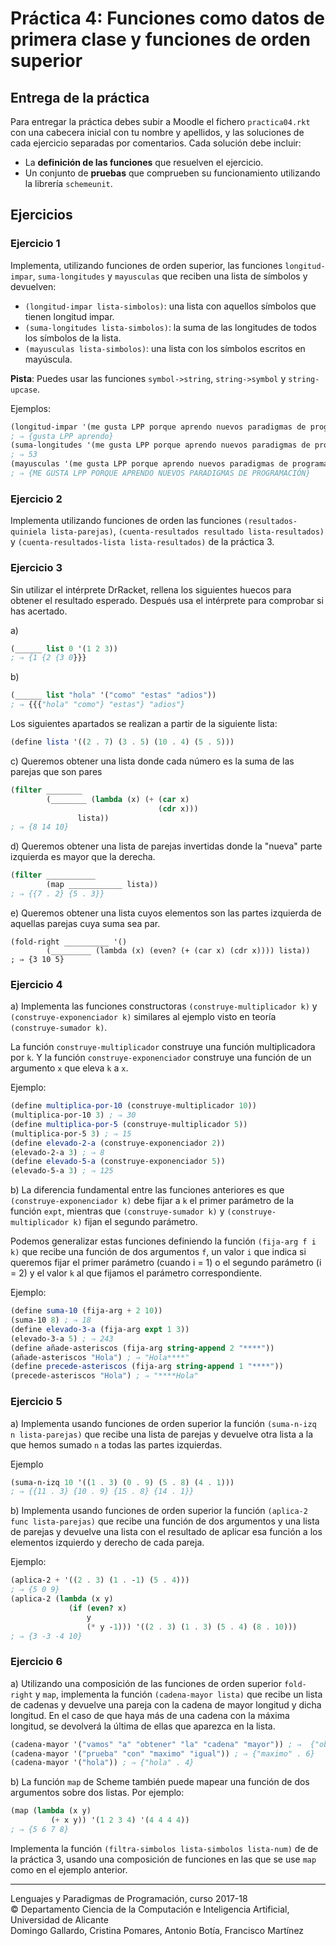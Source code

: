# Práctica 4: Funciones como datos de primera clase y funciones de orden superior

## Entrega de la práctica

Para entregar la práctica debes subir a Moodle el fichero
`practica04.rkt` con una cabecera inicial con tu nombre y apellidos, y
las soluciones de cada ejercicio separadas por comentarios. Cada
solución debe incluir:

- La **definición de las funciones** que resuelven el ejercicio.
- Un conjunto de **pruebas** que comprueben su funcionamiento
  utilizando la librería `schemeunit`.
  

## Ejercicios

### Ejercicio 1 ###

Implementa, utilizando funciones de orden superior, las funciones
`longitud-impar`, `suma-longitudes` y `mayusculas` que reciben una
lista de símbolos y devuelven:

- `(longitud-impar lista-simbolos)`: una lista con aquellos símbolos
  que tienen longitud impar.
- `(suma-longitudes lista-simbolos)`: la suma de las longitudes
  de todos los símbolos de la lista.
- `(mayusculas lista-simbolos)`: una lista con los símbolos escritos
  en mayúscula.
  
**Pista**: Puedes usar las funciones `symbol->string`,
`string->symbol` y `string-upcase`.


Ejemplos:

```scheme
(longitud-impar '(me gusta LPP porque aprendo nuevos paradigmas de programación)) 
; ⇒ {gusta LPP aprendo}
(suma-longitudes '(me gusta LPP porque aprendo nuevos paradigmas de programación))
; ⇒ 53
(mayusculas '(me gusta LPP porque aprendo nuevos paradigmas de programación))
; ⇒ {ME GUSTA LPP PORQUE APRENDO NUEVOS PARADIGMAS DE PROGRAMACIÓN}
```


### Ejercicio 2 ###

Implementa utilizando funciones de orden las funciones
`(resultados‐quiniela lista‐parejas)`, `(cuenta-resultados resultado
lista-resultados)` y `(cuenta-resultados-lista lista-resultados)` de
la práctica 3.



### Ejercicio 3 ###

Sin utilizar el intérprete DrRacket, rellena los siguientes huecos
para obtener el resultado esperado. Después usa el intérprete para
comprobar si has acertado.

a)

```scheme 
(______ list 0 '(1 2 3))
; ⇒ {1 {2 {3 0}}}
```


b)

```scheme
(______ list "hola" '("como" "estas" "adios"))
; ⇒ {{{"hola" "como"} "estas"} "adios"}
```

Los siguientes apartados se realizan a partir de la siguiente lista:

```scheme
(define lista '((2 . 7) (3 . 5) (10 . 4) (5 . 5)))
```


c) Queremos obtener una lista donde cada número es la suma de las
parejas que son pares

```scheme
(filter ________
        (________ (lambda (x) (+ (car x)
                                 (cdr x)))
               lista))
; ⇒ {8 14 10}
```


d) Queremos obtener una lista de parejas invertidas donde la "nueva"
parte izquierda es mayor que la derecha.

```scheme
(filter ___________
        (map ____________ lista))
; ⇒ {{7 . 2} {5 . 3}}
```

e) Queremos obtener una lista cuyos elementos son las partes izquierda
de aquellas parejas cuya suma sea par.

```
(fold-right __________ '()
        (_________ (lambda (x) (even? (+ (car x) (cdr x)))) lista))
; ⇒ {3 10 5}
```



### Ejercicio 4 ###

a) Implementa las funciones constructoras `(construye-multiplicador k)` y
`(construye-exponenciador k)` similares al ejemplo visto en teoría
`(construye-sumador k)`.

La función `construye-multiplicador` construye una función multiplicadora
por `k`. Y la función `construye-exponenciador` construye una función de un
argumento `x` que eleva `k` a `x`.


Ejemplo:

```scheme
(define multiplica-por-10 (construye-multiplicador 10))
(multiplica-por-10 3) ; ⇒ 30
(define multiplica-por-5 (construye-multiplicador 5))
(multiplica-por-5 3) ; ⇒ 15
(define elevado-2-a (construye-exponenciador 2))
(elevado-2-a 3) ; ⇒ 8
(define elevado-5-a (construye-exponenciador 5))
(elevado-5-a 3) ; ⇒ 125
```


b) La diferencia fundamental entre las funciones anteriores es que
`(construye-exponenciador k)` debe fijar a `k` el primer parámetro de
la función `expt`, mientras que `(construye-sumador k)` y
`(construye-multiplicador k)` fijan el segundo parámetro.

Podemos generalizar estas funciones definiendo la función
`(fija-arg f i k)` que recibe una función de dos argumentos `f`, un
valor `i` que indica si queremos fijar el primer parámetro (cuando
i = 1) o el segundo parámetro (i = 2) y el valor `k` al que fijamos el
parámetro correspondiente.

Ejemplo:

```scheme
(define suma-10 (fija-arg + 2 10))
(suma-10 8) ; ⇒ 18
(define elevado-3-a (fija-arg expt 1 3))
(elevado-3-a 5) ; ⇒ 243
(define añade-asteriscos (fija-arg string-append 2 "****"))
(añade-asteriscos "Hola") ; ⇒ "Hola****"
(define precede-asteriscos (fija-arg string-append 1 "****"))
(precede-asteriscos "Hola") ; ⇒ "****Hola"
```

### Ejercicio 5 ###


a) Implementa usando funciones de orden superior la función `(suma-n-izq n
lista-parejas)` que recibe una lista de parejas y devuelve otra lista
a la que hemos sumado `n` a todas las partes izquierdas.

Ejemplo

```scheme
(suma-n-izq 10 '((1 . 3) (0 . 9) (5 . 8) (4 . 1)))
; ⇒ {{11 . 3} {10 . 9} {15 . 8} {14 . 1}}
```


b) Implementa usando funciones de orden superior la función `(aplica-2 func
lista-parejas)` que recibe una función de dos argumentos y una lista
de parejas y devuelve una lista con el resultado de aplicar esa
función a los elementos izquierdo y derecho de cada pareja.

Ejemplo:

```scheme
(aplica-2 + '((2 . 3) (1 . -1) (5 . 4)))
; ⇒ {5 0 9}
(aplica-2 (lambda (x y)
             (if (even? x)
                 y
                 (* y -1))) '((2 . 3) (1 . 3) (5 . 4) (8 . 10)))
; ⇒ {3 -3 -4 10}
```


### Ejercicio 6 ###

a) Utilizando una composición de las funciones de orden superior
`fold-right` y `map`, implementa la función `(cadena-mayor lista)` que
recibe un lista de cadenas y devuelve una pareja con la cadena de
mayor longitud y dicha longitud.  En el caso de que haya más de una
cadena con la máxima longitud, se devolverá la última de ellas que
aparezca en la lista.

```scheme
(cadena-mayor '("vamos" "a" "obtener" "la" "cadena" "mayor")) ; ⇒  {"obtener" . 7}  
(cadena-mayor '("prueba" "con" "maximo" "igual")) ; ⇒ {"maximo" . 6} 
(cadena-mayor '("hola")) ; ⇒ {"hola" . 4} 
``` 

b) La función `map` de Scheme también puede mapear una función de dos
argumentos sobre dos listas. Por ejemplo:

```scheme
(map (lambda (x y)
         (+ x y)) '(1 2 3 4) '(4 4 4 4))
; ⇒ {5 6 7 8}
```

Implementa la función `(filtra-simbolos lista-simbolos lista-num)` de
de la práctica 3, usando una composición de funciones en las que se
use `map` como en el ejemplo anterior.


----

Lenguajes y Paradigmas de Programación, curso 2017-18  
© Departamento Ciencia de la Computación e Inteligencia Artificial, Universidad de Alicante  
Domingo Gallardo, Cristina Pomares, Antonio Botía, Francisco Martínez
